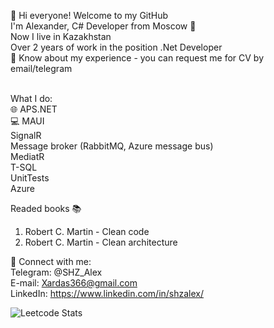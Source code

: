 👋 Hi everyone! Welcome to my GitHub <br/>
I'm Alexander, C# Developer from Moscow 🏰 <br/>
Now I live in Kazakhstan <br/>
Over 2 years of work in the position .Net Developer <br/>
📄 Know about my experience - you can request me for CV by email/telegram <br/> <br/>


What I do: <br/>
🌐 APS.NET <br/>
💻 MAUI <br/>
SignalR <br/>
Message broker (RabbitMQ, Azure message bus) <br/>
MediatR <br/>
T-SQL <br/>
UnitTests <br/>
Azure <br/>

Readed books :books: <br/>
1. Robert C. Martin - Clean code <br/>
2. Robert C. Martin - Clean architecture <br/>

📧 Connect with me: <br/>
Telegram: @SHZ_Alex <br/>
E-mail: Xardas366@gmail.com <br/>
LinkedIn: https://www.linkedin.com/in/shzalex/ <br/>

![Leetcode Stats](https://leetcard.jacoblin.cool/SHZ_Alex?ext=heatmap)
